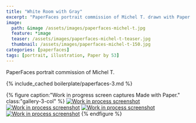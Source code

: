 ```yaml
---
title: "White Room with Gray"
excerpt: "PaperFaces portrait commission of Michel T. drawn with Paper by 53 on an iPad."
image: 
  path: &image /assets/images/paperfaces-michel-t.jpg 
  feature: *image
  teaser: /assets/images/paperfaces-michel-t-teaser.jpg
  thumbnail: /assets/images/paperfaces-michel-t-150.jpg
categories: [paperfaces]
tags: [portrait, illustration, Paper by 53]
---
```


PaperFaces portrait commission of Michel T. 

{% include_cached boilerplate/paperfaces-3.md %}

{% figure caption:"Work in progress screen captures Made with Paper." class:"gallery-3-col" %}
[![Work in process screenshot](/assets/images/paperfaces-michel-t-process-1-600.jpg)](/assets/images/paperfaces-michel-t-process-1-lg.jpg) [![Work in process screenshot](/assets/images/paperfaces-michel-t-process-2-600.jpg)](/assets/images/paperfaces-michel-t-process-2-lg.jpg) [![Work in process screenshot](/assets/images/paperfaces-michel-t-process-3-600.jpg)](/assets/images/paperfaces-michel-t-process-3-lg.jpg) [![Work in process screenshot](/assets/images/paperfaces-michel-t-process-4-600.jpg)](/assets/images/paperfaces-michel-t-process-4-lg.jpg)
{% endfigure %}
